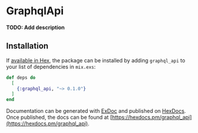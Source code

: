# GraphqlApi

**TODO: Add description**

## Installation

If [available in Hex](https://hex.pm/docs/publish), the package can be installed
by adding `graphql_api` to your list of dependencies in `mix.exs`:

```elixir
def deps do
  [
    {:graphql_api, "~> 0.1.0"}
  ]
end
```

Documentation can be generated with [ExDoc](https://github.com/elixir-lang/ex_doc)
and published on [HexDocs](https://hexdocs.pm). Once published, the docs can
be found at [https://hexdocs.pm/graphql_api](https://hexdocs.pm/graphql_api).

